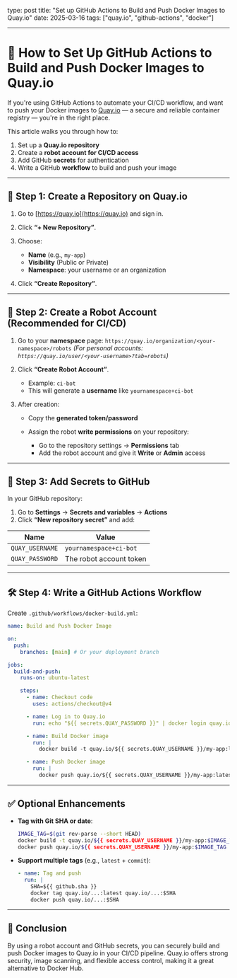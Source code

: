 type: post
title: "Set up GitHub Actions to Build and Push Docker Images to Quay.io"
date: 2025-03-16
tags: ["quay.io", "github-actions", "docker"]

---

# 🚀 How to Set Up GitHub Actions to Build and Push Docker Images to Quay.io

If you're using GitHub Actions to automate your CI/CD workflow, and want to push your Docker images to [Quay.io](https://quay.io) — a secure and reliable container registry — you're in the right place.

This article walks you through how to:

1. Set up a **Quay.io repository**
2. Create a **robot account for CI/CD access**
3. Add GitHub **secrets** for authentication
4. Write a GitHub **workflow** to build and push your image

---

## 🔧 Step 1: Create a Repository on Quay.io

1. Go to [https://quay.io](https://quay.io) and sign in.

2. Click **“+ New Repository”**.

3. Choose:

   * **Name** (e.g., `my-app`)
   * **Visibility** (Public or Private)
   * **Namespace**: your username or an organization

4. Click **“Create Repository”**.

---

## 🤖 Step 2: Create a Robot Account (Recommended for CI/CD)

1. Go to your **namespace** page:
   `https://quay.io/organization/<your-namespace>/robots`
   *(For personal accounts: `https://quay.io/user/<your-username>?tab=robots`)*

2. Click **“Create Robot Account”**.

   * Example: `ci-bot`
   * This will generate a **username** like `yournamespace+ci-bot`

3. After creation:

   * Copy the **generated token/password**
   * Assign the robot **write permissions** on your repository:

     * Go to the repository settings → **Permissions** tab
     * Add the robot account and give it **Write** or **Admin** access

---

## 🔑 Step 3: Add Secrets to GitHub

In your GitHub repository:

1. Go to **Settings** → **Secrets and variables** → **Actions**
2. Click **“New repository secret”** and add:

| Name            | Value                   |
| --------------- | ----------------------- |
| `QUAY_USERNAME` | `yournamespace+ci-bot`  |
| `QUAY_PASSWORD` | The robot account token |

---

## 🛠 Step 4: Write a GitHub Actions Workflow

Create `.github/workflows/docker-build.yml`:

```yaml
name: Build and Push Docker Image

on:
  push:
    branches: [main] # Or your deployment branch

jobs:
  build-and-push:
    runs-on: ubuntu-latest

    steps:
      - name: Checkout code
        uses: actions/checkout@v4

      - name: Log in to Quay.io
        run: echo "${{ secrets.QUAY_PASSWORD }}" | docker login quay.io -u "${{ secrets.QUAY_USERNAME }}" --password-stdin

      - name: Build Docker image
        run: |
          docker build -t quay.io/${{ secrets.QUAY_USERNAME }}/my-app:latest .

      - name: Push Docker image
        run: |
          docker push quay.io/${{ secrets.QUAY_USERNAME }}/my-app:latest
```

---

## ✅ Optional Enhancements

* **Tag with Git SHA or date**:

  ```bash
  IMAGE_TAG=$(git rev-parse --short HEAD)
  docker build -t quay.io/${{ secrets.QUAY_USERNAME }}/my-app:$IMAGE_TAG .
  docker push quay.io/${{ secrets.QUAY_USERNAME }}/my-app:$IMAGE_TAG
  ```

* **Support multiple tags** (e.g., `latest` + `commit`):

  ```yaml
  - name: Tag and push
    run: |
      SHA=${{ github.sha }}
      docker tag quay.io/...:latest quay.io/...:$SHA
      docker push quay.io/...:$SHA
  ```

---

## 🎉 Conclusion

By using a robot account and GitHub secrets, you can securely build and push Docker images to Quay.io in your CI/CD pipeline. Quay.io offers strong security, image scanning, and flexible access control, making it a great alternative to Docker Hub.
